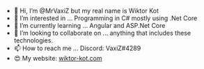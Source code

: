 - 👋 Hi, I’m @MrVaxiZ but my real name is Wiktor Kot 
- 👀 I’m interested in ... Programming in C# mostly using .Net Core  
- 🌱 I’m currently learning ... Angular and ASP.Net Core     
- 💞️ I’m looking to collaborate on ... anything that includes these technologies.    
- 📫 How to reach me ... Discord: VaxiZ#4289
- :heart_eyes: My website: [wiktor-kot.com](https://wiktor-kot.com/)
